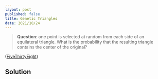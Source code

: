 ```yaml
---
layout: post
published: false
title: Genetic Triangles
date: 2021/10/24
---
```


>**Question**: one point is selected at random from each side of an equilateral triangle. What is the probability that the resulting triangle contains the center of the original?


<!--more-->

([FiveThirtyEight](URL))

## Solution



<br>
